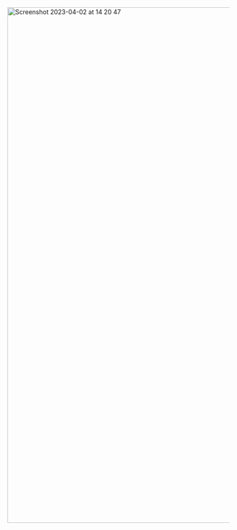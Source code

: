 <img width="1169" alt="Screenshot 2023-04-02 at 14 20 47" src="https://user-images.githubusercontent.com/95253429/229371400-2d9c1f00-ad09-4ab0-968f-a0531e44e8cd.png">
